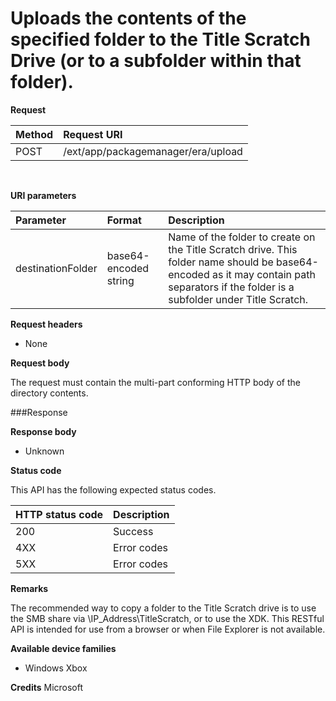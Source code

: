 # Uploads the contents of the specified folder to the Title Scratch Drive (or to a subfolder within that folder).


**Request**

Method      | Request URI
:------     | :------
POST | /ext/app/packagemanager/era/upload
<br />

**URI parameters**

Parameter      |  Format |  Description
:------     | :-----  | :-----
destinationFolder  | base64-encoded string | Name of the folder to create on the Title Scratch drive. This folder name should be base64-encoded as it may contain path separators if the folder is a subfolder under Title Scratch.

**Request headers**

- None

**Request body**

The request must contain the multi-part conforming HTTP body of the directory contents.

###Response

**Response body**

- Unknown

**Status code**

This API has the following expected status codes.

HTTP status code      | Description
:------     | :-----
200 | Success
4XX | Error codes
5XX | Error codes

**Remarks**

The recommended way to copy a folder to the Title Scratch drive is to use the SMB share via \IP_Address\TitleScratch, or to use the XDK. This RESTful API is intended for use from a browser or when File Explorer is not available.

**Available device families**

* Windows Xbox

**Credits**
Microsoft